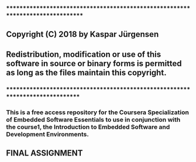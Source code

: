 ### ******************************************************************************
## Copyright (C) 2018 by Kaspar Jürgensen
## Redistribution, modification or use of this software in source or binary forms is permitted as long as the files maintain this copyright.

### *****************************************************************************

### This is a free access repository for the Coursera Specialization of Embedded Software Essentials to use in conjunction with the course1, the Introduction to Embedded Software and Development Environments.

## FINAL ASSIGNMENT
